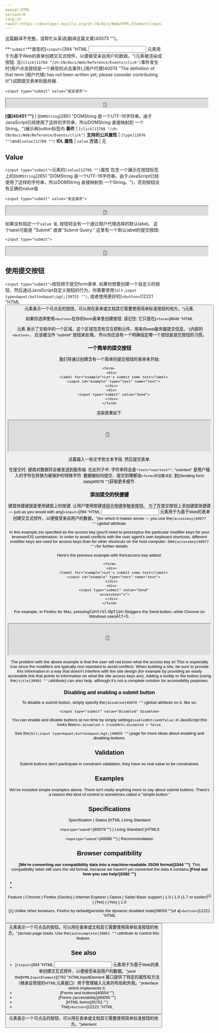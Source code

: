 ```yaml
---
manual:HTML
version:0
lang:zh
rawUrl:https://developer.mozilla.org/zh-CN/docs/Web/HTML/Element/input/submit#值
---
```




这篇翻译不完整。请帮忙从英语[翻译这篇文章]40073 "")。






**`"submit"`**类型的[`<input>`]394 "HTML <input> 元素用于为基于Web的表单创建交互式控件，以便接受来自用户的数据。")元素被渲染成按钮. 当`[click]11768 "/zh-CN/docs/Web/Reference/Events/click")`事件发生时(用户点击按钮是一个典型的点击事件),[用户代理]40074 "The definition of that term (用户代理) has not been written yet; please consider contributing it!")试图提交表单到服务器.


```
<input type="submit" value="发送请求">
```



<iframe src='https://mdn.mozillademos.org/zh-CN/docs/Web/HTML/Element/Input/submit$samples/summary-example2?revision=1381224' width='650' height='30'></iframe>



**[值]40451 "")** | [`DOMString`]2651 "DOMString 是一个UTF-16字符串。由于JavaScript已经使用了这样的字符串，所以DOMString 直接映射到 一个String。")展示再button标签内 
**事件** | `[click]11768 "/zh-CN/docs/Web/Reference/Events/click")` 
**支持的公共属性** | `[type]12676 "")`and`[value]12709 "")` 
**IDL 属性** | `value` 
**方法** | 无 


## Value<a name="Value"></a>


`<input type="submit">`元素的`[value]12709 "")`属性 包含一个展示在按钮标签上的[`DOMString`]2651 "DOMString 是一个UTF-16字符串。由于JavaScript已经使用了这样的字符串，所以DOMString 直接映射到 一个String。")，否则按钮没有正确的value值


```
<input type="submit" value="发送请求">
```



<iframe src='https://mdn.mozillademos.org/zh-CN/docs/Web/HTML/Element/Input/submit$samples/summary-example3?revision=1381224' width='650' height='30'></iframe>




如果没有指定一个`value 值`, 按钮将会有一个通过用户代理选择的默认label。 这个label可能是 &quot;Submit&quot; 或者&quot;Submit Query.&quot; 这里有一个默认label的提交按钮:


```
<input type="submit">
```



<iframe src='https://mdn.mozillademos.org/zh-CN/docs/Web/HTML/Element/Input/submit$samples/summary-example1?revision=1381224' width='650' height='30'></iframe>



## 使用提交按钮<a name="使用提交按钮"></a>


`<input type="submit">`按钮用于提交form表单. 如果你想要创建一个自定义的按钮，然后通过JavaScript自定义按钮的行为，你需要使用`[&lt;input type=&quot;button&quot;&gt;]39753 "")`, 或者使用更好的[`<button>`]12221 "HTML <button> 元素表示一个可点击的按钮，可以用在表单或文档其它需要使用简单标准按钮的地方。")元素.



如果你选择使用`<button>`在你的form表单里创建按钮, 请记住: 它只是在[`<form>`]8646 "HTML <form> 元素 表示了文档中的一个区域，这个区域包含有交互控制元件，用来向web服务器提交信息。")内部的`<button>`， 应该被当作 &quot;submit&quot; 按钮来处理。 所以你应该有一个明确指定哪一个按钮是提交按钮的习惯。


### 一个简单的提交按钮<a name="一个简单的提交按钮"></a>


我们将通过创建含有一个简单的提交按钮的表单来开始:


```
<form> 
  <div>
    <label for="example">Let's submit some text</label>
    <input id="example" type="text" name="text">
  </div>
  <div>
    <input type="submit" value="Send">
  </div>
</form>
```


渲染效果如下:



<iframe src='https://mdn.mozillademos.org/zh-CN/docs/Web/HTML/Element/Input/submit$samples/A_simple_submit_button?revision=1381224' width='650' height='100'></iframe>



试着输入一些文字到文本字段, 然后提交表单.



在提交时, 键值对数据将会被发送到服务端. 在此列子中, 字符串将会是`"text=*usertext*"`, &quot;usertext&quot; 是用户输入的字符在转换为被保护的特殊字符. 数据被如何提交、提交到哪都由`<form>的设置决定`; 到[Sending form data]40076 "")获取更多细节.


### 添加提交的快捷键<a name="添加提交的快捷键"></a>


键盘快捷键就是使用键盘上的按键, 让用户使用按键或组合按键来触发按钮。 为了在提交按钮上添加键盘快捷键— just as you would with any[`<input>`]394 "HTML <input> 元素用于为基于Web的表单创建交互式控件，以便接受来自用户的数据。")for which it makes sense — you use the`[accesskey]40077 "")`global attribute.



In this example,<kbd>s</kbd>is specified as the access key (you&#39;ll need to press<kbd>s</kbd>plus the particular modifier keys for your browser/OS combination. In order to avoid conflicts with the user agent&#39;s own keyboard shortcuts, different modifier keys are used for access keys than for other shortcuts on the host computer. See`[accesskey]40077 "")`for further details.



Here&#39;s the previous example with the<kbd>s</kbd>access key added:


```
<form>
  <div>
    <label for="example">Let's submit some text</label>
    <input id="example" type="text" name="text">
  </div>
  <div>
    <input type="submit" value="Send"
     accesskey="s">
  </div>
</form>
```


For example, in Firefox for Mac, pressing<kbd>Control</kbd>-<kbd>Option</kbd>-<kbd>S</kbd>triggers the Send button, while Chrome on Windows uses<kbd>Alt</kbd>+<kbd>S</kbd>.



<iframe src='https://mdn.mozillademos.org/zh-CN/docs/Web/HTML/Element/Input/submit$samples/Adding_a_submit_keyboard_shortcut?revision=1381224' width='650' height='100'></iframe>



The problem with the above example is that the user will not know what the access key is! This is especially true since the modifiers are typically non-standard to avoid conflicts. When building a site, be sure to provide this information in a way that doesn&#39;t interfere with the site design (for example by providing an easily accessible link that points to information on what the site access keys are). Adding a tooltip to the button (using the`[title]38992 "")`attribute) can also help, although it&#39;s not a complete solution for accessibility purposes.


### Disabling and enabling a submit button<a name="Disabling_and_enabling_a_submit_button"></a>


To disable a submit button, simply specify the`[disabled]40078 "")`global attribute on it, like so:


```
<input type="submit" value="Disabled" disabled>
```



You can enable and disable buttons at run time by simply setting`disabled`to`true`or`false`; in JavaScript this looks like`btn.disabled = true`or`btn.disabled = false`.



See the`[&lt;input type=&quot;button&quot;&gt;]40050 "")`page for more ideas about enabling and disabling buttons.



## Validation<a name="Validation"></a>


Submit buttons don&#39;t participate in constraint validation; they have no real value to be constrained.


## Examples<a name="Examples"></a>


We&#39;ve included simple examples above. There isn&#39;t really anything more to say about submit buttons. There&#39;s a reason this kind of control is sometimes called a &quot;simple button.&quot;


## Specifications<a name="Specifications"></a>

Specification | Status 
[HTML Living Standard<br></br><small>&lt;input type=&quot;submit&quot;&gt;</small>]40079 "") | Living Standard 
[HTML5<br></br><small>&lt;input type=&quot;submit&quot;&gt;</small>]40080 "") | Recommendation 


## Browser compatibility<a name="Browser_compatibility"></a>


**[We&#39;re converting our compatibility data into a machine-readable JSON format]3344 "")**. This compatibility table still uses the old format, because we haven&#39;t yet converted the data it contains.**[Find out how you can help!]3392 "")**


* 
* 

Feature | Chrome | Firefox (Gecko) | Internet Explorer | Opera | Safari 
Basic support | 1.0 | 1.0 (1.7 or earlier)<sup>[1]</sup> | (Yes) | (Yes) | 1.0 





[1] Unlike other browsers, Firefox by default[persists the dynamic disabled state]39059 "")of a[`<button>`]12221 "HTML <button> 元素表示一个可点击的按钮，可以用在表单或文档其它需要使用简单标准按钮的地方。")across page loads. Use the`[autocomplete]39061 "")`attribute to control this feature.


## See also<a name="See_also"></a>

* [`<input>`]394 "HTML <input> 元素用于为基于Web的表单创建交互式控件，以便接受来自用户的数据。")and the[`HTMLInputElement`]2762 "HTMLInputElement 接口提供了特定的属性和方法（继承自常规的HTML元素接口）用于管理输入元素的布局和外观。")interface which implements it.
* [Forms and buttons]40054 "")
* [Forms (accessibility)]40055 "")
* [HTML forms]35701 "")
* The[`<button>`]12221 "HTML <button> 元素表示一个可点击的按钮，可以用在表单或文档其它需要使用简单标准按钮的地方。")element



